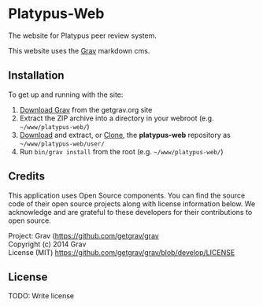 # Platypus-Web

The website for Platypus peer review system.

This website uses the [Grav](http://getgrav.org) markdown cms.


## Installation

To get up and running with the site:

1. [Download Grav](http://getgrav.org/downloads) from the getgrav.org site
2. Extract the ZIP archive into a directory in your webroot (e.g. `~/www/platypus-web/`)
3. [Download](https://github.com/RoboticsDesignLab/platypus-web/archive/master.zip) and extract, or [Clone](https://github.com/RoboticsDesignLab/platypus-web.git), the **platypus-web** repository as `~/www/platypus-web/user/`
4. Run `bin/grav install` from the root (e.g. `~/www/platypus-web/`)


## Credits

This application uses Open Source components. You can find the source code of their open source projects along with license information below. We acknowledge and are grateful to these developers for their contributions to open source.

Project: Grav (https://github.com/getgrav/grav  
Copyright (c) 2014 Grav  
License (MIT) https://github.com/getgrav/grav/blob/develop/LICENSE  


## License

TODO: Write license